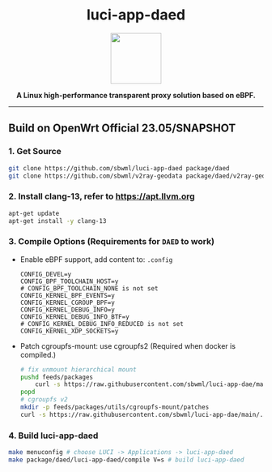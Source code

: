 <h1 align="center">luci-app-daed</h1>
<p align="center">
  <img width="100" src="https://user-images.githubusercontent.com/16485166/261898124-7193042f-e162-43dc-9dcf-db02e24e748d.png" />
</p>
<p align="center">
  <b>A Linux high-performance transparent proxy solution based on eBPF.</b>
</p>

-----------

## Build on OpenWrt Official 23.05/SNAPSHOT

### 1. Get Source

```bash
git clone https://github.com/sbwml/luci-app-daed package/daed
git clone https://github.com/sbwml/v2ray-geodata package/daed/v2ray-geodata
```

### 2. Install clang-13, refer to https://apt.llvm.org

```bash
apt-get update
apt-get install -y clang-13
```

### 3. Compile Options (Requirements for `DAED` to work)

- Enable eBPF support, add content to: `.config`
  ```
  CONFIG_DEVEL=y
  CONFIG_BPF_TOOLCHAIN_HOST=y
  # CONFIG_BPF_TOOLCHAIN_NONE is not set
  CONFIG_KERNEL_BPF_EVENTS=y
  CONFIG_KERNEL_CGROUP_BPF=y
  CONFIG_KERNEL_DEBUG_INFO=y
  CONFIG_KERNEL_DEBUG_INFO_BTF=y
  # CONFIG_KERNEL_DEBUG_INFO_REDUCED is not set
  CONFIG_KERNEL_XDP_SOCKETS=y
  ```

- Patch cgroupfs-mount: use cgroupfs2 (Required when docker is compiled.)
  ```bash
  # fix unmount hierarchical mount
  pushd feeds/packages
      curl -s https://raw.githubusercontent.com/sbwml/luci-app-dae/main/.cgroupfs/cgroupfs-mount.init.patch | patch -p1
  popd
  # cgroupfs v2
  mkdir -p feeds/packages/utils/cgroupfs-mount/patches
  curl -s https://raw.githubusercontent.com/sbwml/luci-app-dae/main/.cgroupfs/900-add-cgroupfs2.patch > feeds/packages/utils/cgroupfs-mount/patches/900-add-cgroupfs2.patch
  ```

### 4. Build luci-app-daed

```bash
make menuconfig # choose LUCI -> Applications -> luci-app-daed
make package/daed/luci-app-daed/compile V=s # build luci-app-daed
```
